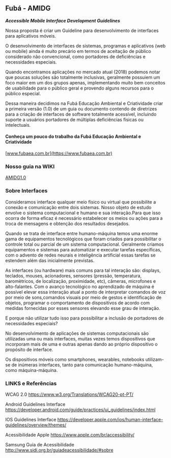## Fubá - AMIDG
__*Accessible Mobile Interface Development Guidelines*__

Nossa proposta é criar um Guideline para desenvolvimento de interfaces para aplicativos móveis.

O desenvolvimento de interfaces de sistemas, programas e aplicativos (web ou mobile) ainda é muito precário em termos de aceitação de público considerado não convencional, como portadores de deficiências e necessidades especiais.

Quando encontramos aplicações no mercado atual (2018) podemos notar que poucas soluções são totalmente inclusivas, geralmente possuiem um foco maior em um dos grupos apenas, implementando muito bem conceitos de usabilidade para o público geral e provendo alguns recursos para o público especial.

Dessa maneira decidimos na Fubá Educação Ambiental e Criatividade criar a primeira versão (1.0) de um guia ou documento contendo de diretrizes para a criação de interfaces de software totalmente acessível, incluindo suporte a usuários portadores de  múltiplas deficiências físicas ou intelectuais. 

#### Conheça um pouco do trabalho da Fubá Educação Ambiental e Criatividade

[www.fubaea.com.br](https://www.fubaea.com.br)


### Nosso guia na WIKI 

[AMIDG1.0](https://github.com/fubaea/AMIDG/wiki)


### Sobre Interfaces

Consideramos interface qualquer meio físico ou virtual que possibilite a conexão e comunicação entre dois sistemas. Nosso objeto de estudo envolve o sistema computacional e humano e sua interação.Para que isso ocorra de forma eficaz é necessário estabelecer os meios ou ações para a troca de mensagens e obtenção dos resultados desejados.

Quando se trata de interface entre humano-máquina temos uma enorme gama de equipamentos tecnológicos que foram criados para possibilitar o controle total ou parcial de um sistema computacional. Geralmente criamos equipamentos e sistemas para automatizar e executar tarefas específicas, com o advento de redes neurais e inteligência artificial essas tarefas se estendem além das inicialmente previstas.

As interfaces (ou hardware) mais comuns para tal interação são: displays, teclados, mouses, acionadores, sensores (pressão, temperatura, baromètricos, de localização, proximidade, etc), câmeras, microfones e alto-falantes. Com o avanço tecnológico no aprendizado de máquina é possível elevar essa interação atual a ponto de interpretar comandos de voz por meio de sons,comandos visuais por meio de gestos e identificação de objetos, programar o comportamento de dispositivos de acordo com medidas fornecidas por esses sensores elevando esse grau de interação. 

E porque não utilizar tudo isso para possibilitar a inclusão de portadores de necessidades especiais?

No desenvolvimento de aplicações de sistemas computacionais são utilizadas uma ou mais interfaces, muitas vezes temos dispositivos que incorporam mais de uma e outras apenas dando ao próprio dispositivo o propósito de interface.

Os dispositivos móveis como smartphones, wearables, notebooks utilizam-se de inúmeras interfaces, tanto para comunicação humano-máquina, como máquina-máquina.

### LINKS e Referências

WCAG 2.0
https://www.w3.org/Translations/WCAG20-pt-PT/


Android Guidelines Interface
https://developer.android.com/guide/practices/ui_guidelines/index.html


IOS Guidelines Interface
https://developer.apple.com/ios/human-interface-guidelines/overview/themes/


Acessibilidade Apple
https://www.apple.com/br/accessibility/


Samsung Guia de Acessibilidade
http://www.sidi.org.br/guiadeacessibilidade/#sobre
